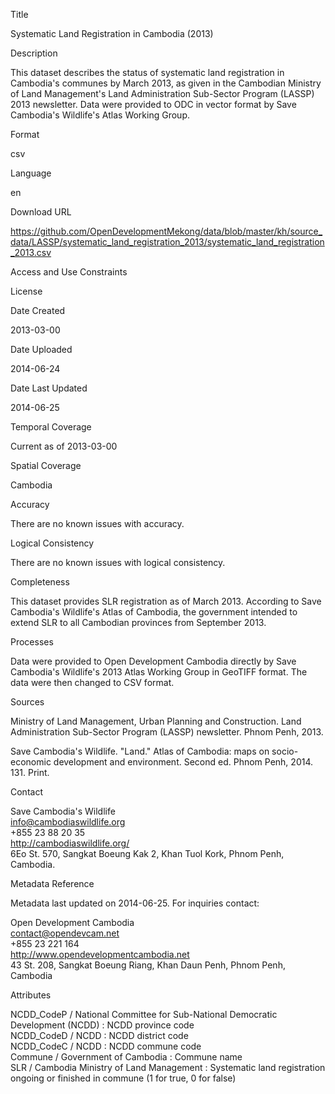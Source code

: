 Title

Systematic Land Registration in Cambodia (2013)

Description

This dataset describes the status of systematic land registration in Cambodia's communes by March 2013, as given in the Cambodian Ministry of Land Management's Land Administration Sub-Sector Program (LASSP) 2013 newsletter. Data were provided to ODC in vector format by Save Cambodia's Wildlife's Atlas Working Group.

Format

csv

Language

en

Download URL

https://github.com/OpenDevelopmentMekong/data/blob/master/kh/source_data/LASSP/systematic_land_registration_2013/systematic_land_registration_2013.csv

Access and Use Constraints



License



Date Created

2013-03-00

Date Uploaded

2014-06-24

Date Last Updated

2014-06-25

Temporal Coverage

Current as of 2013-03-00

Spatial Coverage

Cambodia

Accuracy

There are no known issues with accuracy.

Logical Consistency

There are no known issues with logical consistency.

Completeness

This dataset provides SLR registration as of March 2013. According to Save Cambodia's Wildlife's Atlas of Cambodia, the government intended to extend SLR to all Cambodian provinces from September 2013.

Processes

Data were provided to Open Development Cambodia directly by Save Cambodia's Wildlife's 2013 Atlas Working Group in GeoTIFF format. The data were then changed to CSV format.

Sources

Ministry of Land Management, Urban Planning and Construction. Land Administration Sub-Sector Program (LASSP) newsletter. Phnom Penh, 2013.

Save Cambodia's Wildlife. "Land." Atlas of Cambodia: maps on socio-economic development and environment. Second ed. Phnom Penh, 2014. 131. Print.

Contact

Save Cambodia's Wildlife  
info@cambodiaswildlife.org  
+855 23 88 20 35  
http://cambodiaswildlife.org/  
6Eo St. 570, Sangkat Boeung Kak 2, Khan Tuol Kork, Phnom Penh, Cambodia.  

Metadata Reference

Metadata last updated on 2014-06-25. For inquiries contact:

Open Development Cambodia  
contact@opendevcam.net  
+855 23 221 164  
http://www.opendevelopmentcambodia.net  
43 St. 208, Sangkat Boeung Riang, Khan Daun Penh, Phnom Penh, Cambodia  

Attributes

NCDD_CodeP / National Committee for Sub-National Democratic Development (NCDD) :	NCDD province code  
NCDD_CodeD / NCDD :	NCDD district code  
NCDD_CodeC / NCDD :	NCDD commune code  
Commune / Government of Cambodia :	Commune name  
SLR / Cambodia Ministry of Land Management :	Systematic land registration ongoing or finished in commune (1 for true, 0 for false)

